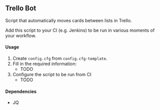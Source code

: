 ## Trello Bot

Script that automatically moves cards between lists in Trello.

Add this script to your CI (e.g. Jenkins) to be run in various moments of your workflow.

#### Usage

1. Create `config.cfg` from `config.cfg-template`.
2. Fill in the required information:
    - TODO
3. Configure the script to be run from CI
    - TODO
    
#### Dependencies

- JQ